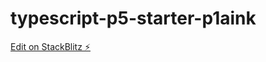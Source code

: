 # typescript-p5-starter-p1aink

[Edit on StackBlitz ⚡️](https://stackblitz.com/edit/typescript-p5-starter-p1aink)